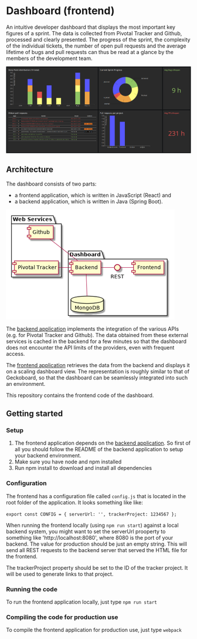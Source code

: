 # Dashboard (frontend)

An intuitive developer dashboard that displays the most important key figures of a sprint. The data is collected from Pivotal Tracker and Github, processed and clearly presented. The progress of the sprint, the complexity of the individual tickets, the number of open pull requests and the average lifetime of bugs and pull requests can thus be read at a glance by the members of the development team. 

![Screenshot](/docs/images/Dashboard-full.png)

## Architecture

The dashboard consists of two parts: 

 * a frontend application, which is written in JavaScript (React) and
 * a backend application, which is written in Java (Spring Boot).

![UML Component Diagram](/docs/images/architecture.png)

The [backend application](https://github.com/huddeldaddel/dashboard-backend) implements the integration of the various APIs (e.g. for Pivotal Tracker and Github). The data obtained from these external services is cached in the backend for a few minutes so that the dashboard does not encounter the API limits of the providers, even with frequent access. 

The [frontend application](https://github.com/huddeldaddel/dashboard-frontend) retrieves the data from the backend and displays it on a scaling dashboard view. The representation is roughly similar to that of Geckoboard, so that the dashboard can be seamlessly integrated into such an environment.

This repository contains the frontend code of the dashboard.

## Getting started

### Setup

1) The frontend application depends on the [backend application](https://github.com/huddeldaddel/dashboard-backend). So first of all you should follow the README of the backend application to setup your backend environment.
2) Make sure you have node and npm installed
3) Run npm install to download and install all dependencies

### Configuration

The frontend has a configuration file called `config.js` that is located in the root folder of the application. It looks something like like:

`export const CONFIG = {
    serverUrl: '',
    trackerProject: 1234567
};`

When running the frontend locally (using `npm run start`) against a local backend system, you might want to set the serverUrl prooperty to something like 'http://localhost:8080', where 8080 is the port of your backend. The value for production should be just an empty string. This will send all REST requests to the backend server that served the HTML file for the frontend. 

The trackerProject property should be set to the ID of the tracker project. It will be used to generate links to that project.

### Running the code

To run the frontend application locally, just type `npm run start`

### Compiling the code for production use

To compile the frontend application for production use, just type `webpack`
